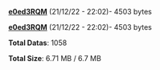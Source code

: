 [**e0ed3RQM**](/data/e0ed3RQM.txt) (21/12/22 - 22:02)- 4503 bytes

[**e0ed3RQM**](/data/e0ed3RQM.txt) (21/12/22 - 22:02)- 4503 bytes

**Total Datas**: 1058

**Total Size**: 6.71 MB / 6.7 MB